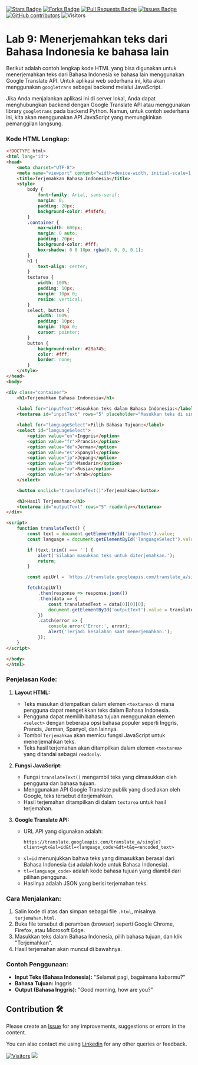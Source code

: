 <a href="https://github.com/drshahizan/special-topic-data-engineering/stargazers"><img src="https://img.shields.io/github/stars/drshahizan/special-topic-data-engineering" alt="Stars Badge"/></a>
<a href="https://github.com/drshahizan/special-topic-data-engineering/network/members"><img src="https://img.shields.io/github/forks/drshahizan/special-topic-data-engineering" alt="Forks Badge"/></a>
<a href="https://github.com/drshahizan/special-topic-data-engineering/pulls"><img src="https://img.shields.io/github/issues-pr/drshahizan/special-topic-data-engineering" alt="Pull Requests Badge"/></a>
<a href="https://github.com/drshahizan/special-topic-data-engineering/issues"><img src="https://img.shields.io/github/issues/drshahizan/special-topic-data-engineering" alt="Issues Badge"/></a>
<a href="https://github.com/drshahizan/special-topic-data-engineering/graphs/contributors"><img alt="GitHub contributors" src="https://img.shields.io/github/contributors/drshahizan/special-topic-data-engineering?color=2b9348"></a>
![Visitors](https://api.visitorbadge.io/api/visitors?path=https%3A%2F%2Fgithub.com%2Fdrshahizan%2Fspecial-topic-data-engineering&labelColor=%23d9e3f0&countColor=%23697689&style=flat)

# Lab 9: Menerjemahkan teks dari Bahasa Indonesia ke bahasa lain
Berikut adalah contoh lengkap kode HTML yang bisa digunakan untuk menerjemahkan teks dari Bahasa Indonesia ke bahasa lain menggunakan Google Translate API. Untuk aplikasi web sederhana ini, kita akan menggunakan `googletrans` sebagai backend melalui JavaScript.

Jika Anda menjalankan aplikasi ini di server lokal, Anda dapat menghubungkan backend dengan Google Translate API atau menggunakan library `googletrans` pada backend Python. Namun, untuk contoh sederhana ini, kita akan menggunakan API JavaScript yang memungkinkan pemanggilan langsung.

### Kode HTML Lengkap:

```html
<!DOCTYPE html>
<html lang="id">
<head>
    <meta charset="UTF-8">
    <meta name="viewport" content="width=device-width, initial-scale=1.0">
    <title>Terjemahkan Bahasa Indonesia</title>
    <style>
        body {
            font-family: Arial, sans-serif;
            margin: 0;
            padding: 20px;
            background-color: #f4f4f4;
        }
        .container {
            max-width: 600px;
            margin: 0 auto;
            padding: 20px;
            background-color: #fff;
            box-shadow: 0 0 10px rgba(0, 0, 0, 0.1);
        }
        h1 {
            text-align: center;
        }
        textarea {
            width: 100%;
            padding: 10px;
            margin: 10px 0;
            resize: vertical;
        }
        select, button {
            width: 100%;
            padding: 10px;
            margin: 10px 0;
            cursor: pointer;
        }
        button {
            background-color: #28a745;
            color: #fff;
            border: none;
        }
    </style>
</head>
<body>

<div class="container">
    <h1>Terjemahkan Bahasa Indonesia</h1>
    
    <label for="inputText">Masukkan teks dalam Bahasa Indonesia:</label>
    <textarea id="inputText" rows="5" placeholder="Masukkan teks di sini..."></textarea>

    <label for="languageSelect">Pilih Bahasa Tujuan:</label>
    <select id="languageSelect">
        <option value="en">Inggris</option>
        <option value="fr">Prancis</option>
        <option value="de">Jerman</option>
        <option value="es">Spanyol</option>
        <option value="jp">Jepang</option>
        <option value="zh">Mandarin</option>
        <option value="ru">Rusia</option>
        <option value="ar">Arab</option>
    </select>

    <button onclick="translateText()">Terjemahkan</button>

    <h3>Hasil Terjemahan:</h3>
    <textarea id="outputText" rows="5" readonly></textarea>
</div>

<script>
    function translateText() {
        const text = document.getElementById('inputText').value;
        const language = document.getElementById('languageSelect').value;

        if (text.trim() === '') {
            alert('Silakan masukkan teks untuk diterjemahkan.');
            return;
        }

        const apiUrl = `https://translate.googleapis.com/translate_a/single?client=gtx&sl=id&tl=${language}&dt=t&q=${encodeURI(text)}`;

        fetch(apiUrl)
            .then(response => response.json())
            .then(data => {
                const translatedText = data[0][0][0];
                document.getElementById('outputText').value = translatedText;
            })
            .catch(error => {
                console.error('Error:', error);
                alert('Terjadi kesalahan saat menerjemahkan.');
            });
    }
</script>

</body>
</html>
```

### Penjelasan Kode:
1. **Layout HTML:**
   - Teks masukan ditempatkan dalam elemen `<textarea>` di mana pengguna dapat mengetikkan teks dalam Bahasa Indonesia.
   - Pengguna dapat memilih bahasa tujuan menggunakan elemen `<select>` dengan beberapa opsi bahasa populer seperti Inggris, Prancis, Jerman, Spanyol, dan lainnya.
   - Tombol `Terjemahkan` akan memicu fungsi JavaScript untuk menerjemahkan teks.
   - Teks hasil terjemahan akan ditampilkan dalam elemen `<textarea>` yang ditandai sebagai `readonly`.

2. **Fungsi JavaScript:**
   - Fungsi `translateText()` mengambil teks yang dimasukkan oleh pengguna dan bahasa tujuan.
   - Menggunakan API Google Translate publik yang disediakan oleh Google, teks tersebut diterjemahkan.
   - Hasil terjemahan ditampilkan di dalam `textarea` untuk hasil terjemahan.

3. **Google Translate API:**
   - URL API yang digunakan adalah:
     ```text
     https://translate.googleapis.com/translate_a/single?client=gtx&sl=id&tl=<language_code>&dt=t&q=<encoded_text>
     ```
   - `sl=id` menunjukkan bahwa teks yang dimasukkan berasal dari Bahasa Indonesia (`id` adalah kode untuk Bahasa Indonesia).
   - `tl=<language_code>` adalah kode bahasa tujuan yang diambil dari pilihan pengguna.
   - Hasilnya adalah JSON yang berisi terjemahan teks.

### Cara Menjalankan:
1. Salin kode di atas dan simpan sebagai file `.html`, misalnya `terjemahan.html`.
2. Buka file tersebut di peramban (browser) seperti Google Chrome, Firefox, atau Microsoft Edge.
3. Masukkan teks dalam Bahasa Indonesia, pilih bahasa tujuan, dan klik "Terjemahkan".
4. Hasil terjemahan akan muncul di bawahnya.

### Contoh Penggunaan:
- **Input Teks (Bahasa Indonesia):** "Selamat pagi, bagaimana kabarmu?"
- **Bahasa Tujuan:** Inggris
- **Output (Bahasa Inggris):** "Good morning, how are you?"


## Contribution 🛠️
Please create an [Issue](https://github.com/drshahizan/special-topic-data-engineering/issues) for any improvements, suggestions or errors in the content.

You can also contact me using [Linkedin](https://www.linkedin.com/in/drshahizan/) for any other queries or feedback.

[![Visitors](https://api.visitorbadge.io/api/visitors?path=https%3A%2F%2Fgithub.com%2Fdrshahizan&labelColor=%23697689&countColor=%23555555&style=plastic)](https://visitorbadge.io/status?path=https%3A%2F%2Fgithub.com%2Fdrshahizan)
![](https://hit.yhype.me/github/profile?user_id=81284918)





